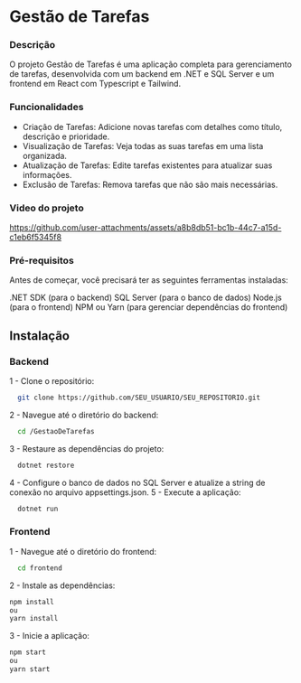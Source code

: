 
# Gestão de Tarefas
### Descrição

O projeto Gestão de Tarefas é uma aplicação completa para gerenciamento de tarefas, desenvolvida com um backend em .NET e SQL Server e um frontend em React com Typescript e Tailwind.

### Funcionalidades
- Criação de Tarefas: Adicione novas tarefas com detalhes como título, descrição e prioridade.
- Visualização de Tarefas: Veja todas as suas tarefas em uma lista organizada.
- Atualização de Tarefas: Edite tarefas existentes para atualizar suas informações.
- Exclusão de Tarefas: Remova tarefas que não são mais necessárias.

### Video do projeto 



https://github.com/user-attachments/assets/a8b8db51-bc1b-44c7-a15d-c1eb6f5345f8




### Pré-requisitos
Antes de começar, você precisará ter as seguintes ferramentas instaladas:

.NET SDK (para o backend)
SQL Server (para o banco de dados)
Node.js (para o frontend)
NPM ou Yarn (para gerenciar dependências do frontend)

## Instalação
### Backend
1 - Clone o repositório:
```bash
  git clone https://github.com/SEU_USUARIO/SEU_REPOSITORIO.git
```
2 - Navegue até o diretório do backend:
```bash
  cd /GestaoDeTarefas
```
3 - Restaure as dependências do projeto:
```bash
  dotnet restore
```
4 - Configure o banco de dados no SQL Server e atualize a string de conexão no arquivo appsettings.json.
5 - Execute a aplicação:
```bash
  dotnet run
```

### Frontend
1 - Navegue até o diretório do frontend:
```bash
  cd frontend
```
2 - Instale as dependências:
```bash
npm install
ou
yarn install

```
3 - Inicie a aplicação:

```bash
npm start
ou
yarn start
```
